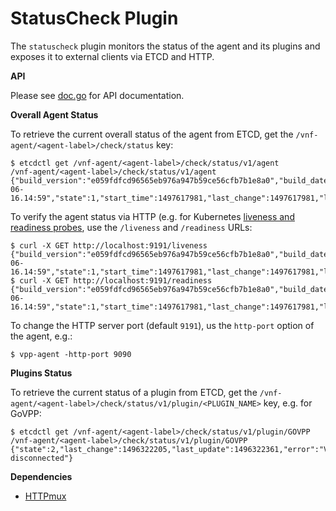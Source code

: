 # StatusCheck Plugin

The `statuscheck` plugin monitors the status of the agent and its plugins
and exposes it to external clients via ETCD and HTTP.

**API**

Please see [doc.go](doc.go) for API documentation.

**Overall Agent Status**

To retrieve the current overall status of the agent from ETCD, get the 
`/vnf-agent/<agent-label>/check/status` key:
```
$ etcdctl get /vnf-agent/<agent-label>/check/status/v1/agent
/vnf-agent/<agent-label>/check/status/v1/agent
{"build_version":"e059fdfcd96565eb976a947b59ce56cfb7b1e8a0","build_date":"2017-06-16.14:59","state":1,"start_time":1497617981,"last_change":1497617981,"last_update":1497617991}
```

To verify the agent status via HTTP (e.g. for Kubernetes 
[liveness and readiness probes][1], use the `/liveness` and `/readiness` URLs:
```
$ curl -X GET http://localhost:9191/liveness
{"build_version":"e059fdfcd96565eb976a947b59ce56cfb7b1e8a0","build_date":"2017-06-16.14:59","state":1,"start_time":1497617981,"last_change":1497617981,"last_update":1497617991}
$ curl -X GET http://localhost:9191/readiness
{"build_version":"e059fdfcd96565eb976a947b59ce56cfb7b1e8a0","build_date":"2017-06-16.14:59","state":1,"start_time":1497617981,"last_change":1497617981,"last_update":1497617991}
```

To change the HTTP server port (default `9191`), us the `http-port` 
option of the agent, e.g.:
```
$ vpp-agent -http-port 9090
```

**Plugins Status**

To retrieve the current status of a plugin from ETCD, get the 
`/vnf-agent/<agent-label>/check/status/v1/plugin/<PLUGIN_NAME>` key, e.g. for GoVPP:

```
$ etcdctl get /vnf-agent/<agent-label>/check/status/v1/plugin/GOVPP
/vnf-agent/<agent-label>/check/status/v1/plugin/GOVPP
{"state":2,"last_change":1496322205,"last_update":1496322361,"error":"VPP disconnected"}
```

**Dependencies**

- [HTTPmux](../httpmux)

[1]: https://kubernetes.io/docs/tasks/configure-pod-container/configure-liveness-readiness-probes/
